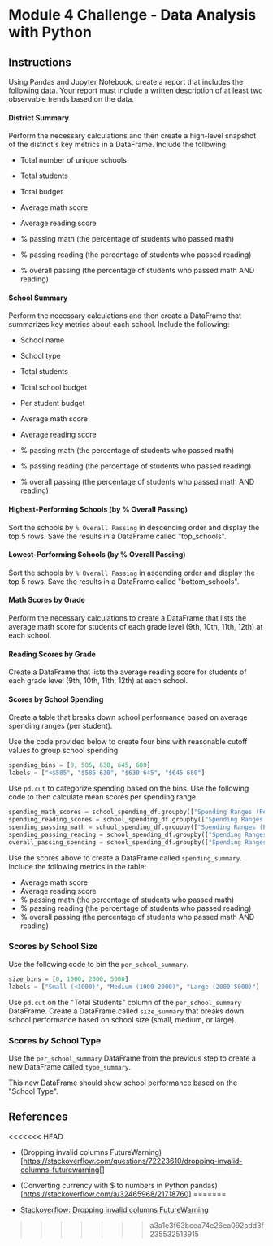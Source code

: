 # Module 4 Challenge - Data Analysis with Python

## Instructions
Using Pandas and Jupyter Notebook, create a report that includes the following data. Your report must include a written description of at least two observable trends based on the data.

#### District Summary
Perform the necessary calculations and then create a high-level snapshot of the district's key metrics in a DataFrame.
Include the following:

* Total number of unique schools

* Total students

* Total budget

* Average math score

* Average reading score

* % passing math (the percentage of students who passed math)

* % passing reading (the percentage of students who passed reading)

* % overall passing (the percentage of students who passed math AND reading)

#### School Summary
Perform the necessary calculations and then create a DataFrame that summarizes key metrics about each school.
Include the following:

* School name

* School type

* Total students

* Total school budget

* Per student budget

* Average math score

* Average reading score

* % passing math (the percentage of students who passed math)

* % passing reading (the percentage of students who passed reading)

* % overall passing (the percentage of students who passed math AND reading)

#### Highest-Performing Schools (by % Overall Passing)
Sort the schools by `% Overall Passing` in descending order and display the top 5 rows.
Save the results in a DataFrame called "top_schools".

#### Lowest-Performing Schools (by % Overall Passing)
Sort the schools by `% Overall Passing` in ascending order and display the top 5 rows.
Save the results in a DataFrame called "bottom_schools".

#### Math Scores by Grade
Perform the necessary calculations to create a DataFrame that lists the average math score for students of each grade level (9th, 10th, 11th, 12th) at each school.

#### Reading Scores by Grade
Create a DataFrame that lists the average reading score for students of each grade level (9th, 10th, 11th, 12th) at each school.

#### Scores by School Spending
Create a table that breaks down school performance based on average spending ranges (per student).

Use the code provided below to create four bins with reasonable cutoff values to group school spending<br>

```python
spending_bins = [0, 585, 630, 645, 680]
labels = ["<$585", "$585-630", "$630-645", "$645-680"]
```

Use `pd.cut` to categorize spending based on the bins.
Use the following code to then calculate mean scores per spending range.

```python
spending_math_scores = school_spending_df.groupby(["Spending Ranges (Per Student)"])["Average Math Score"].mean()
spending_reading_scores = school_spending_df.groupby(["Spending Ranges (Per Student)"])["Average Reading Score"].mean()
spending_passing_math = school_spending_df.groupby(["Spending Ranges (Per Student)"])["% Passing Math"].mean()
spending_passing_reading = school_spending_df.groupby(["Spending Ranges (Per Student)"])["% Passing Reading"].mean()
overall_passing_spending = school_spending_df.groupby(["Spending Ranges (Per Student)"])["% Overall Passing"].mean()
```

Use the scores above to create a DataFrame called `spending_summary`.
Include the following metrics in the table:

* Average math score
* Average reading score
* % passing math (the percentage of students who passed math)
* % passing reading (the percentage of students who passed reading)
* % overall passing (the percentage of students who passed math AND reading)

### Scores by School Size
Use the following code to bin the `per_school_summary`.

```python
size_bins = [0, 1000, 2000, 5000]
labels = ["Small (<1000)", "Medium (1000-2000)", "Large (2000-5000)"]
```

Use `pd.cut` on the "Total Students" column of the `per_school_summary` DataFrame.
Create a DataFrame called `size_summary` that breaks down school performance based on school size (small, medium, or large).

### Scores by School Type
Use the `per_school_summary` DataFrame from the previous step to create a new DataFrame called `type_summary`.

This new DataFrame should show school performance based on the "School Type".

## References

<<<<<<< HEAD
* (Dropping invalid columns FutureWarning)[https://stackoverflow.com/questions/72223610/dropping-invalid-columns-futurewarning[]

* (Converting currency with $ to numbers in Python pandas)[https://stackoverflow.com/a/32465968/21718760]
=======
* [Stackoverflow: Dropping invalid columns FutureWarning](https://stackoverflow.com/questions/72223610/dropping-invalid-columns-futurewarning)
>>>>>>> a3a1e3f63bcea74e26ea092add3f235532513915
